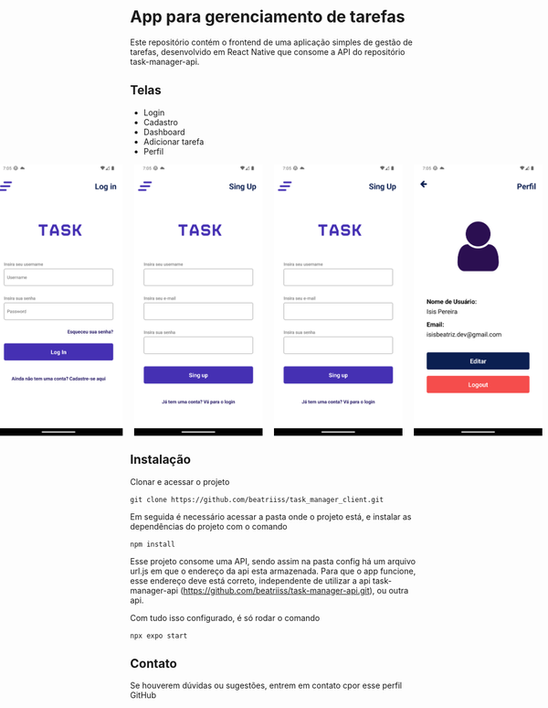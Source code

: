 # App para gerenciamento de tarefas
Este repositório contém o  frontend de uma aplicação simples de gestão de tarefas, desenvolvido em React Native que consome a API do repositório task-manager-api.

## Telas
- Login
- Cadastro
- Dashboard
- Adicionar tarefa
- Perfil


<div style="display: flex; justify-content: center; margin-bottom:20px">
    <img src="https://raw.githubusercontent.com/beatriiss/task_manager_client/main/assets/Screenshot_1712343945.png" alt="Login" width="225" style="margin-right: 20px;">
    <img src="https://raw.githubusercontent.com/beatriiss/task_manager_client/main/assets/Screenshot_1712343948.png" alt="Cadastro" width="225" style="margin-right: 20px;">
    <img src="https://raw.githubusercontent.com/beatriiss/task_manager_client/main/assets/Screenshot_1712343948.png" alt="Cadastro" width="225" style="margin-right: 20px;">
    <img src="https://github.com/beatriiss/task_manager_client/blob/main/assets/Screenshot_1712343915.png" alt="Cadastro" width="225" style="margin-right: 20px;">
</div>



## Instalação
Clonar e acessar o projeto 
```
git clone https://github.com/beatriiss/task_manager_client.git
```
Em seguida é necessário acessar a pasta onde o projeto está, e instalar as dependências do projeto com o comando
```
npm install
```
Esse projeto consome uma API, sendo assim na pasta config há um arquivo url.js em que o endereço da api esta armazenada. 
Para que o app funcione, esse endereço deve está correto, independente de utilizar a api task-manager-api (https://github.com/beatriiss/task-manager-api.git), 
ou outra  api.

Com tudo isso configurado, é só rodar o comando 
```
npx expo start
```
## Contato
Se houverem dúvidas ou sugestões, entrem em contato cpor esse perfil GitHub


